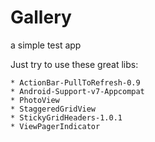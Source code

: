 Gallery
============
a simple test app

Just try to use these great libs:

    * ActionBar-PullToRefresh-0.9
    * Android-Support-v7-Appcompat
    * PhotoView
    * StaggeredGridView
    * StickyGridHeaders-1.0.1
    * ViewPagerIndicator

